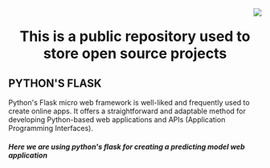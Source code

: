 <img align="right" src="https://visitor-badge.laobi.icu/badge?page_id=zumrudu-anka.justinx3">


<h1 align="center">
This is a public repository used to store open source projects
</h1>

 <h2>PYTHON'S FLASK</h4>
 <p>Python's Flask micro web framework is well-liked and frequently used to create online apps. 
  It offers a straightforward and adaptable method for developing Python-based web applications 
  and APIs (Application Programming Interfaces).</p>


<h5>Here we are using python's flask for creating a predicting model web application</h5>



 
